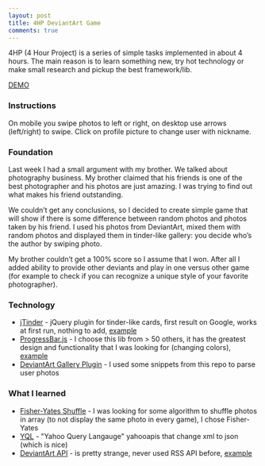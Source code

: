 ```yaml
---
layout: post
title: 4HP DeviantArt Game
comments: true
---
```


4HP (4 Hour Project) is a series of simple tasks implemented in about 4 hours. The main reason is to learn something new, try hot technology or make small research and pickup the best framework/lib.

<a href="{{ site.url }}/deviantart/" target="_blank">DEMO</a>

### Instructions
On mobile you swipe photos to left or right, on desktop use arrows (left/right) to swipe. Click on profile picture to change user with nickname.

### Foundation
Last week I had a small argument with my brother. We talked about photography business. My brother claimed that his friends is one of the best photographer and his photos are just amazing. I was trying to find out what makes his friend outstanding.   

We couldn’t get any conclusions, so I decided to create simple game that will show if there is some difference between random photos and photos taken by his friend. I used his photos from DeviantArt, mixed them with random photos and displayed them in tinder-like gallery: you decide who’s the author by swiping photo.   

My brother couldn’t get a 100% score so I assume that I won. After all I added ability to provide other deviants and play in one versus other game (for example to check if you can recognize a unique style of your favorite photographer).


### Technology
- [jTinder](https://github.com/do-web/jTinder) - jQuery plugin for tinder-like cards, first result on Google, works at first run, nothing to add, [example](http://netcup-gutschein.x5c.de/jtinder/)
- [ProgressBar.js](https://github.com/kimmobrunfeldt/progressbar.js) - I choose this lib from > 50 others, it has the greatest design and functionality that I was looking for (changing colors), [example](https://kimmobrunfeldt.github.io/progressbar.js/)
- [DeviantArt Gallery Plugin](https://github.com/jamesl1001/deviantART-Gallery-Plugin) - I used some snippets from this repo to parse user photos

### What I learned
- [Fisher-Yates Shuffle](https://bost.ocks.org/mike/shuffle/) - I was looking for some algorithm to shuffle photos in array (to not display the same photo in every game), I chose Fisher-Yates
- [YQL](https://developer.yahoo.com/yql/) - "Yahoo Query Langauge" yahooapis that change xml to json (which is nice)
- [DeviantArt API](https://www.deviantart.com/developers/rss) - is pretty strange, never used RSS API before, [example](http://help.deviantart.com/335/)
